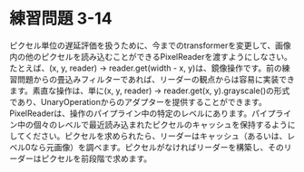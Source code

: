 # 練習問題 3-14

ピクセル単位の遅延評価を扱うために、今までのtransformerを変更して、画像内の他のピクセルを読み込むことができるPixelReaderを渡すようにしなさい。たとえば、(x, y, reader) -> reader.get(width - x, y)は、鏡像操作です。前の練習問題からの畳込みフィルターであれば、リーダーの観点からは容易に実装できます。素直な操作は、単に(x, y, reader) -> reader.get(x, y).grayscale()の形式であり、UnaryOperation<Color>からのアダプターを提供することができます。PixelReaderは、操作のパイプライン中の特定のレベルにあります。パイプライン中の個々のレベルで最近読み込まれたピクセルのキャッシュを保持するようにしてください。ピクセルを求められたら、リーダーはキャッシュ（あるいは、レベル0なら元画像）を調べます。ピクセルがなければリーダーを構築し、そのリーダーはピクセルを前段階で求めます。
